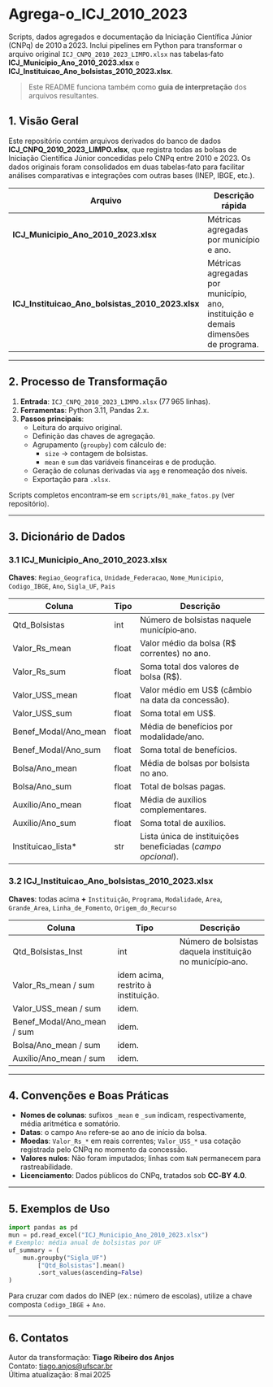 # Agrega-o_ICJ_2010_2023


Scripts, dados agregados e documentação da Iniciação Científica Júnior (CNPq) de 2010 a 2023. Inclui pipelines em Python para transformar o arquivo original `ICJ_CNPQ_2010_2023_LIMPO.xlsx` nas tabelas‑fato **ICJ_Municipio_Ano_2010_2023.xlsx** e **ICJ_Instituicao_Ano_bolsistas_2010_2023.xlsx**.

> Este README funciona também como **guia de interpretação** dos arquivos resultantes.

## 1. Visão Geral
Este repositório contém arquivos derivados do banco de dados **ICJ_CNPQ_2010_2023_LIMPO.xlsx**, que registra todas as bolsas de Iniciação Científica Júnior concedidas pelo CNPq entre 2010 e 2023. Os dados originais foram consolidados em duas tabelas‑fato para facilitar análises comparativas e integrações com outras bases (INEP, IBGE, etc.).

| Arquivo | Descrição rápida |
|---------|------------------|
| **ICJ_Municipio_Ano_2010_2023.xlsx** | Métricas agregadas por município e ano. |
| **ICJ_Instituicao_Ano_bolsistas_2010_2023.xlsx** | Métricas agregadas por município, ano, instituição e demais dimensões de programa. |

---

## 2. Processo de Transformação
1. **Entrada**: `ICJ_CNPQ_2010_2023_LIMPO.xlsx` (77 965 linhas).  
2. **Ferramentas**: Python 3.11, Pandas 2.x.  
3. **Passos principais**:
   - Leitura do arquivo original.
   - Definição das chaves de agregação.
   - Agrupamento (`groupby`) com cálculo de:
     - `size` → contagem de bolsistas.
     - `mean` e `sum` das variáveis financeiras e de produção.
   - Geração de colunas derivadas via `agg` e renomeação dos níveis.
   - Exportação para `.xlsx`.

Scripts completos encontram‑se em `scripts/01_make_fatos.py` (ver repositório).

---

## 3. Dicionário de Dados
### 3.1 ICJ_Municipio_Ano_2010_2023.xlsx
**Chaves**: `Regiao_Geografica`, `Unidade_Federacao`, `Nome_Municipio`, `Codigo_IBGE`, `Ano`, `Sigla_UF`, `Pais`

| Coluna | Tipo | Descrição |
|--------|------|-----------|
| Qtd_Bolsistas | int | Número de bolsistas naquele município‑ano. |
| Valor_Rs_mean | float | Valor médio da bolsa (R$ correntes) no ano. |
| Valor_Rs_sum | float | Soma total dos valores de bolsa (R$). |
| Valor_USS_mean | float | Valor médio em US$ (câmbio na data da concessão). |
| Valor_USS_sum | float | Soma total em US$. |
| Benef_Modal/Ano_mean | float | Média de benefícios por modalidade/ano. |
| Benef_Modal/Ano_sum | float | Soma total de benefícios. |
| Bolsa/Ano_mean | float | Média de bolsas por bolsista no ano. |
| Bolsa/Ano_sum | float | Total de bolsas pagas. |
| Auxílio/Ano_mean | float | Média de auxílios complementares. |
| Auxílio/Ano_sum | float | Soma total de auxílios. |
| Instituicao_lista* | str | Lista única de instituições beneficiadas (*campo opcional*). |

### 3.2 ICJ_Instituicao_Ano_bolsistas_2010_2023.xlsx
**Chaves**: todas acima **+** `Instituição`, `Programa`, `Modalidade`, `Area`, `Grande_Area`, `Linha_de_Fomento`, `Origem_do_Recurso`

| Coluna | Tipo | Descrição |
|--------|------|-----------|
| Qtd_Bolsistas_Inst | int | Número de bolsistas daquela instituição no município‑ano. |
| Valor_Rs_mean / sum | idem acima, restrito à instituição. |
| Valor_USS_mean / sum | idem. |
| Benef_Modal/Ano_mean / sum | idem. |
| Bolsa/Ano_mean / sum | idem. |
| Auxílio/Ano_mean / sum | idem. |

---

## 4. Convenções e Boas Práticas
- **Nomes de colunas**: sufixos `_mean` e `_sum` indicam, respectivamente, média aritmética e somatório.
- **Datas**: o campo `Ano` refere‑se ao ano de início da bolsa.
- **Moedas**: `Valor_Rs_*` em reais correntes; `Valor_USS_*` usa cotação registrada pelo CNPq no momento da concessão.
- **Valores nulos**: Não foram imputados; linhas com `NaN` permanecem para rastreabilidade.
- **Licenciamento**: Dados públicos do CNPq, tratados sob **CC‑BY 4.0**.

---

## 5. Exemplos de Uso
```python
import pandas as pd
mun = pd.read_excel("ICJ_Municipio_Ano_2010_2023.xlsx")
# Exemplo: média anual de bolsistas por UF
uf_summary = (
    mun.groupby("Sigla_UF")
        ["Qtd_Bolsistas"].mean()
        .sort_values(ascending=False)
)
```
Para cruzar com dados do INEP (ex.: número de escolas), utilize a chave composta `Codigo_IBGE` + `Ano`.

---

## 6. Contatos
Autor da transformação: **Tiago Ribeiro dos Anjos**  
Contato: tiago.anjos@ufscar.br  
Última atualização: 8 mai 2025


